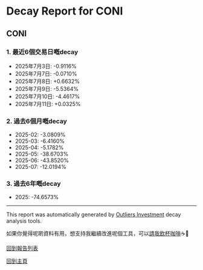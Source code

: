 # Decay Report for CONI

## CONI

### 1. 最近6個交易日嘅decay

- 2025年7月3日: -0.9116%
- 2025年7月7日: -0.0710%
- 2025年7月8日: +0.6632%
- 2025年7月9日: -5.5364%
- 2025年7月10日: -4.4617%
- 2025年7月11日: +0.0325%

### 2. 過去6個月嘅decay

- 2025-02: -3.0809%
- 2025-03: -6.4160%
- 2025-04: -5.1782%
- 2025-05: -38.6703%
- 2025-06: -43.8520%
- 2025-07: -12.0194%

### 3. 過去6年嘅decay

- 2025: -74.6573%

------------------------------
This report was automatically generated by [Outliers Investment](https://outliersecon.github.io/Outliers-Investment/) decay analysis tools.

如果你覺得呢啲資料有用，想支持我繼續改進呢個工具，可以[請我飲杯咖啡](https://buymeacoffee.com/outliersecon)☕🙏

[回到報告列表](https://outliersecon.github.io/Outliers-Investment/reports/reports_public)

[回到主頁](https://outliersecon.github.io/Outliers-Investment/)
